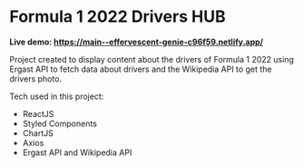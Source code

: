 # Formula 1 2022 Drivers HUB

<b>Live demo: https://main--effervescent-genie-c96f59.netlify.app/</b>

Project created to display content about the drivers of Formula 1 2022 using Ergast API to fetch data about drivers and the Wikipedia API to get the drivers photo.

Tech used in this project: 
  <ul>
    <li>ReactJS</li>
    <li>Styled Components</li>
    <li>ChartJS</li>
    <li>Axios</li>
    <li>Ergast API and Wikipedia API</li>
    </ul>
